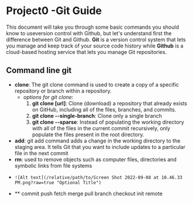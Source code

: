 # Project0 -Git Guide
  This document will take you through some basic commands you should know to useversion control with Github, but let's understand first the difference between Git and Github. **Git** is a version control system that lets you manage and keep track of your source code history while **Github** is a cloud-based hosting service that lets you manage Git repositories.

## Command line git
+ **clone**: The git clone command is used to create a copy of a specific repository or branch within a repository.
    + *options for git clone*:
      1. **git clone [url]**: Clone (download) a repository that already exists on GitHub, including all of the files, branches, and commits.
      2. **git clone --single-branch**: Clone only a single branch
      3. **git clone --sparse**: Instead of populating the working directory with all of the files in the current commit recursively, only populate the files present in the root directory. 
 + **add**: git add command adds a change in the working directory to the staging area. It tells Git that you want to include updates to a particular file in the next commit
 + **rm**: used to remove objects such as computer files, directories and symbolic links from file systems
 +     ![Alt text](/relative/path/to/Screen Shot 2022-09-08 at 10.46.33 PM.png?raw=true "Optional Title") 


 + **
commit
push
fetch
merge
pull
branch
checkout
init
remote
